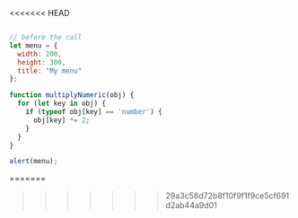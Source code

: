 <<<<<<< HEAD
``` js run

// before the call
let menu = {
  width: 200,
  height: 300,
  title: "My menu"
};

function multiplyNumeric(obj) {
  for (let key in obj) {
    if (typeof obj[key] == 'number') {
      obj[key] *= 2;
    }
  }
}

alert(menu); 
```
=======
>>>>>>> 29a3c58d72b8f10f9f1f9ce5cf691d2ab44a9d01
